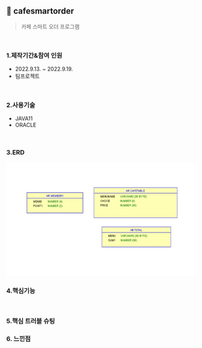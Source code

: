 ## :pushpin: cafesmartorder
>카페 스마트 오더 프로그램 


</br>

### 1.제작기간&참여 인원
* 2022.9.13. ~ 2022.9.19.   
* 팀프로젝트

</br>

### 2.사용기술
* JAVA11   
* ORACLE

</br>

### 3.ERD
<img src="./ERD.jpg" width="600" height="300">

</br>

### 4.핵심기능


</br>

### 5.핵심 트러블 슈팅 

### 6. 느낀점


